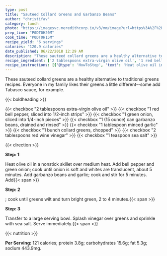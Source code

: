 ```yaml
---
type: post
title: "Sauteed Collard Greens and Garbanzo Beans"
author: "christifav"
category: lunch
photo: "https://imagesvc.meredithcorp.io/v3/mm/image?url=https%3A%2F%2Fimages.media-allrecipes.com%2Fuserphotos%2F660840.jpg"
prep_time: "P0DT0H20M"
cook_time: "P0DT0H15M"
recipe_yield: "6 servings"
calories: "120.9 calories"
date_published: 06/22/2018 12:29 AM
description: "These sauteed collard greens are a healthy alternative to traditional greens recipes. Everyone in my family likes their greens a little different--some add Tabasco sauce, for example."
recipe_ingredient: ['2 tablespoons extra-virgin olive oil', '1 red bell pepper, sliced into 1/2-inch strips', '1 green onion, sliced into 1/4-inch pieces', '1 (15 ounce) can garbanzo beans, drained and rinsed', '1 tablespoon minced garlic', '1 bunch collard greens, chopped', '2 tablespoons red wine vinegar', '1 teaspoon sea salt']
recipe_instructions: [{'@type': 'HowToStep', 'text': 'Heat olive oil in a nonstick skillet over medium heat. Add bell pepper and green onion; cook until onion is soft and whites are translucent, about 5 minutes. Add garbanzo beans and garlic; cook and stir for 5 minutes. Add collard greens; cook until greens wilt and turn bright green, 2 to 4 minutes.\n'}, {'@type': 'HowToStep', 'text': 'Transfer to a large serving bowl. Splash vinegar over greens and sprinkle with sea salt. Serve immediately.\n'}]
---
```


These sauteed collard greens are a healthy alternative to traditional greens recipes. Everyone in my family likes their greens a little different--some add Tabasco sauce, for example. 

{{< boldheading >}}

{{< checkbox "2 tablespoons extra-virgin olive oil" >}}
{{< checkbox "1  red bell pepper, sliced into 1/2-inch strips" >}}
{{< checkbox "1  green onion, sliced into 1/4-inch pieces" >}}
{{< checkbox "1 (15 ounce) can garbanzo beans, drained and rinsed" >}}
{{< checkbox "1 tablespoon minced garlic" >}}
{{< checkbox "1 bunch collard greens, chopped" >}}
{{< checkbox "2 tablespoons red wine vinegar" >}}
{{< checkbox "1 teaspoon sea salt" >}}


{{< direction >}}

**Step: 1**

Heat olive oil in a nonstick skillet over medium heat. Add bell pepper and green onion; cook until onion is soft and whites are translucent, about 5 minutes. Add garbanzo beans and garlic; cook and stir for 5 minutes. Add{{< span >}}

**Step: 2**

; cook until greens wilt and turn bright green, 2 to 4 minutes.{{< span >}}

**Step: 3**

Transfer to a large serving bowl. Splash vinegar over greens and sprinkle with sea salt. Serve immediately.{{< span >}}

{{< nutrition >}}

**Per Serving:** 121 calories; protein 3.8g; carbohydrates 15.6g; fat 5.3g; sodium 443.9mg.